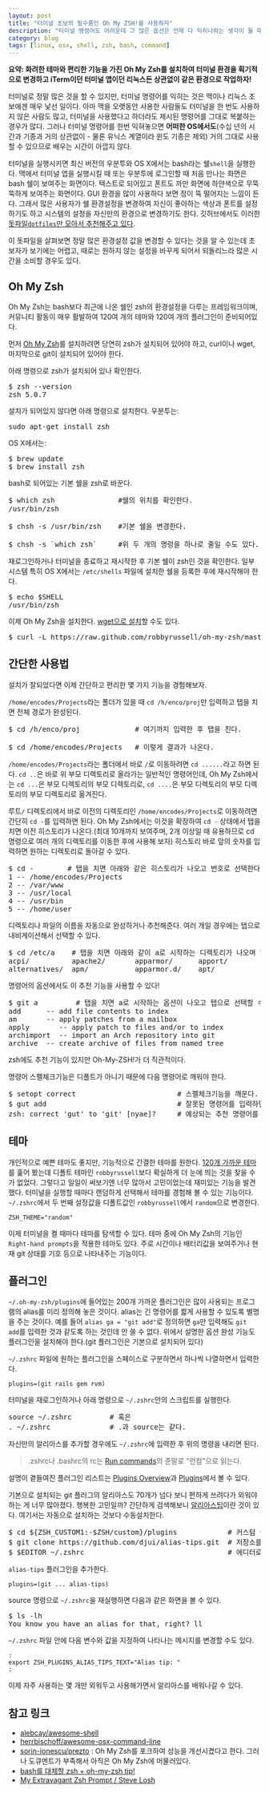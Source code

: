 ```yaml
---
layout: post
title: "터미널 초보의 필수품인 Oh My ZSH!를 사용하자"
description: "터미널 명령어도 어려운데 그 많은 옵션은 언제 다 익히나하는 생각이 들 때 선택한 Oh My ZSH!를 설치하고 플러그인과 테마의 사용법을 알아보자"
category: blog
tags: [linux, osx, shell, zsh, bash, command]
---
```


**요약: 화려한 테마와 편리한 기능을 가진 Oh My Zsh를 설치하여 터미널 환경을 획기적으로 변경하고 iTerm이던 터미널 앱이던 리눅스든 상관없이 같은 환경으로 작업하자!**

터미널로 정말 많은 것을 할 수 있지만, 터미널 명령어를 익히는 것은 맥이나 리눅스 초보에겐 매우 낯선 일이다. 아마 맥을 오랫동안 사용한 사람들도 터미널을 한 번도 사용하지 않은 사람도 많고, 터미널을 사용했다고 하더라도 제시된 명령어를 그대로 복붙하는 경우가 많다. 그러나 터미널 명령어를 한번 익혀놓으면 **어떠한 OS에서도**(수십 년의 시간과 기종과 거의 상관없이 - 물론 유닉스 계열이라 윈도 기종은 제외) 거의 그대로 사용할 수 있으므로 배우는 시간이 아깝지 않다.

터미널을 실행시키면 최신 버전의 우분투와 OS X에서는 bash라는 쉘`shell`을 실행한다. 맥에서 터미널 앱을 실행시킬 때 또는 우분투에 로그인할 때 처음 만나는 화면은 bash 쉘이 보여주는 화면이다. 텍스트로 되어있고 폰트도 까만 화면에 하얀색으로 무뚝뚝하게 보여주는 화면이다. GUI 환경을 많이 사용하다 보면 정이 뚝 떨어지는 느낌이 든다. 그래서 많은 사용자가 쉘 환경설정을 변경하여 자신이 좋아하는 색상과 폰트를 설정하기도 하고 시스템의 설정을 자신만의 환경으로 변경하기도 한다. 깃허브에서도 이러한 [돗파일`dotfiles`만 모아서 추천해주고 있다](https://dotfiles.github.io/).

이 돗파일을 살펴보면 정말 많은 환경설정 값을 변경할 수 있다는 것을 알 수 있는데 초보자가 보기에는 어렵고, 때로는 원하지 않는 설정을 바꾸게 되어서 되돌리느라 많은 시간을 소비할 경우도 있다.

## Oh My Zsh

Oh My Zsh는 bash보다 최근에 나온 쉘인 zsh의 환경설정을 다루는 프레임워크이며, 커뮤니티 활동이 매우 활발하여 120여 개의 테마와 120여 개의 플러그인이 준비되어있다.

먼저 [Oh My Zsh](http://ohmyz.sh/)를 설치하려면 당연히 zsh가 설치되어 있어야 하고, curl이나 wget, 마지막으로 git이 설치되어 있어야 한다.

아래 명령으로 zsh가 설치되어 있나 확인한다.

<pre class="terminal">
$ zsh --version
zsh 5.0.7
</pre>

설치가 되어있지 않다면 아래 명령으로 설치한다. 우분투는:

<pre class="terminal">
sudo apt-get install zsh
</pre>

OS X에서는:

<pre class="terminal">
$ brew update
$ brew install zsh
</pre>

bash로 되어있는 기본 쉘을 zsh로 바꾼다.

<pre class="terminal">
$ which zsh               #쉘의 위치를 확인한다.
/usr/bin/zsh

$ chsh -s /usr/bin/zsh    #기본 쉘을 변경한다.

$ chsh -s `which zsh`     #위 두 개의 명령을 하나로 줄일 수도 있다.
</pre>

재로그인하거나 터미널을 종료하고 재시작한 후 기본 쉘이 zsh인 것을 확인한다. 일부 시스템 특히 OS X에서는 `/etc/shells` 파일에 설치한 쉘을 등록한 후에 재시작해야 한다.

<pre class="terminal">
$ echo $SHELL
/usr/bin/zsh
</pre>

이제 Oh My Zsh을 설치한다. [wget으로 설치](http://ohmyz.sh/)할 수도 있다.

<pre class="terminal">
$ curl -L https://raw.github.com/robbyrussell/oh-my-zsh/master/tools/install.sh | sh
</pre>

## 간단한 사용법

설치가 잘되었다면 이제 간단하고 편리한 몇 가지 기능을 경험해보자.

`/home/encodes/Projects`라는 폴더가 있을 때 `cd /h/enco/proj`만 입력하고 탭을 치면 전체 경로가 완성된다.

<pre class="terminal">
$ cd /h/enco/proj             # 여기까지 입력한 후 탭을 친다.

$ cd /home/encodes/Projects   # 이렇게 결과가 나온다.
</pre>

`/home/encodes/Projects`라는 폴더에서 바로 `/`로 이동하려면 `cd ......`라고 하면 된다. `cd ..`은 바로 위 부모 디렉토리로 올라가는 일반적인 명령어인데, Oh My Zsh에서는 `cd ...`은 부모 디렉토리의 부모 디렉토리로, `cd ....`은 부모 디렉토리의 부모 디렉토리의 부모 디렉토리로 옮겨진다.

루트`/` 디렉토리에서 바로 이전의 디렉토리인 `/home/encodes/Projects`로 이동하려면 간단히 `cd -`를 입력하면 된다. Oh My Zsh에서는 이것을 확장하여 `cd -` 상태에서 탭을 치면 이전 히스토리가 나온다.(최대 10개까지 보여주며, 2개 이상일 때 유용하므로 cd 명령으로 여러 개의 디렉토리를 이동한 후에 사용해 보자) 히스토리 바로 앞의 숫자를 입력하면 원하는 디렉토리로 돌아갈 수 있다. 

<pre class="terminal">
$ cd -        # 탭을 치면 아래와 같은 히스토리가 나오고 번호로 선택한다.
1 -- /home/encodes/Projects
2 -- /var/www
3 -- /usr/local
4 -- /usr/bin
5 -- /home/user
</pre>


디렉토리나 파일의 이름을 자동으로 완성하거나 추천해준다. 여러 개일 경우에는 탭으로 내비게이션해서 선택할 수 있다.

<pre class="terminal">
$ cd /etc/a    # 탭을 치면 아래와 같이 a로 시작하는 디렉토리가 나오며 탭으로 선택할 수 있다.
acpi/          apache2/       apparmor/      apport/        at-spi2/
alternatives/  apm/           apparmor.d/    apt/
</pre> 

명령어의 옵션에서도 이 추천 기능을 사용할 수 있다!

<pre class="terminal">
$ git a         # 탭을 치면 a로 시작하는 옵션이 나오고 탭으로 선택할 수 있다.
add      -- add file contents to index
am       -- apply patches from a mailbox
apply       -- apply patch to files and/or to index
archimport  -- import an Arch repository into git
archive  -- create archive of files from named tree
</pre>

zsh에도 추천 기능이 있지만 Oh-My-ZSH!가 더 직관적이다.

명령어 스펠체크기능은 디폴트가 아니기 때문에 다음 명령어로 깨워야 한다.

<pre class="terminal">
$ setopt correct                        # 스펠체크기능을 깨운다.
$ gut add                               # 잘못된 명령어를 입력하면
zsh: correct 'gut' to 'git' [nyae]?     # 예상되는 추천 명령어를 제시한다.
</pre>

## 테마

개인적으로 예쁜 테마도 좋지만, 기능적으로 간결한 테마를 원한다. [120개 가까운 테마](https://github.com/robbyrussell/oh-my-zsh/wiki/Themes)를 훑어 봤는데 디폴트 테마인 `robbyrussell`보다 확실하게 더 눈에 띄는 것을 찾을 수가 없었다. 그렇다고 일일이 써보기엔 너무 많아서 고민이었는데 재미있는 기능을 발견했다. 터미널을 실행할 때마다 랜덤하게 선택해서 테마를 경험해 볼 수 있는 기능이다. `~/.zshrc`에서 두 번째 설정값을 디폴트값인 `robbyrussell`에서 `random`으로 변경한다.

```
ZSH_THEME="random"
```

이제 터미널을 켤 때마다 테마를 탐색할 수 있다. 테마 중에 Oh My Zsh의 기능인 `Right-hand prompts`을 적용한 테마도 있다. 주로 시간이나 배터리값을 보여주거나 현재 git 상태를 기호 등으로 나타내주는 기능이다.

## 플러그인

`~/.oh-my-zsh/plugins`에 들어있는 200개 가까운 플러그인은 많이 사용되는 프로그램의 alias를 미리 정의해 놓은 것이다. alias는 긴 명령어를 짧게 사용할 수 있도록 별명을 주는 것이다. 예를 들어 `alias ga = "git add"`로 정의하면 `ga`만 입력해도 `git add`를 입력한 것과 같도록 하는 것인데 안 쓸 수 없다. 위에서 설명한 옵션 완성 기능도 플러그인을 설치해야 한다.(git 플러그인은 기본으로 설치되어 있다)

`~/.zshrc` 파일에 원하는 플러그인을 스페이스로 구분하면서 하나씩 나열하면서 입력한다.

```
plugins=(git rails gem rvm)
```

터미널을 재로그인하거나 아래 명령으로 `~/.zshrc`안의 스크립트를 실행한다.

<pre class="terminal">
source ~/.zshrc         # 혹은
. ~/.zshrc              # .과 source는 같다.
</pre>

자신만의 알리아스를 추가할 경우에도 `~/.zshrc`에 입력한 후 위의 명령을 내리면 된다.

> .zshrc나 .bashrc의 rc는 [Run commands](https://en.wikipedia.org/wiki/Run_commands)의 준말로 "런컴"으로 읽는다.

설명이 곁들여진 플러그인 리스트는 [Plugins Overview](https://github.com/robbyrussell/oh-my-zsh/wiki/Plugins-Overview)과 [Plugins](https://github.com/robbyrussell/oh-my-zsh/wiki/Plugins)에서 볼 수 있다.

기본으로 설치되는 git 플러그의 알리아스도 70개가 넘다 보니 편하게 쓰려다가 외워야 하는 게 너무 많아졌다. 행복한 고민일까? 간단하게 검색해보니 [알리아스팁](https://github.com/djui/alias-tips)이란 것이 있다. 여기서는 자동으로 설치하는 것보다 수동설치한다.

<pre class="terminal">
$ cd ${ZSH_CUSTOM1:-$ZSH/custom}/plugins            # 커스텀 플러그인 폴더로 이동
$ git clone https://github.com/djui/alias-tips.git  # 저장소를 로컬로 복사
$ $EDITOR ~/.zshrc                                  # 에디터로 파일을 에디터로 불러들임
</pre>

`alias-tips` 플러그인을 추가한다.

```
plugins=(git ... alias-tips)
```

source 명령으로 `~/.zshrc`을 재실행하면 다음과 같은 화면을 볼 수 있다.

<pre class="terminal">
$ ls -lh
You know you have an alias for that, right? ll
</pre>

`~/.zshrc` 파일 안에 다음 변수와 값을 지정하여 나타나는 메시지를 변경할 수도 있다.

```
:
export ZSH_PLUGINS_ALIAS_TIPS_TEXT="Alias tip: "
:
```

이제 자주 사용하는 몇 개만 외워두고 사용해가면서 알리아스를 배워나갈 수 있다.

## 참고 링크

* [alebcay/awesome-shell](https://github.com/alebcay/awesome-shell#zsh)
* [herrbischoff/awesome-osx-command-line](https://github.com/herrbischoff/awesome-osx-command-line)
* [sorin-ionescu/prezto](https://github.com/sorin-ionescu/prezto) : Oh My Zsh를 포크하여 성능을 개선시켰다고 한다. 그러나 도큐멘트가 부족해서 아직은 Oh My Zsh에 머물러있다.
* [bash를 대체할 zsh + oh-my-zsh tip!](http://subicura.com/zsh-oh-my-zsh-tip/)
* [My Extravagant Zsh Prompt / Steve Losh](http://stevelosh.com/blog/2010/02/my-extravagant-zsh-prompt/)


